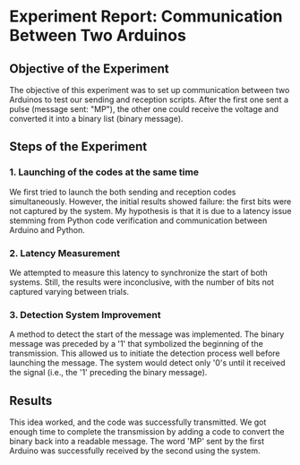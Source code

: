 <h1>Experiment Report: Communication Between Two Arduinos</h1>

<h2>Objective of the Experiment</h2>
<p>
  The objective of this experiment was to set up communication between two Arduinos to test our sending and reception scripts. After the first one sent a pulse (message sent: "MP"), the other one could receive the voltage and converted it into a binary list (binary message).
</p>

<h2>Steps of the Experiment</h2>

<h3>1. Launching of the codes at the same time</h3>
<p>
    We first tried to launch the both sending and reception codes simultaneously. However, the initial results showed failure: the first bits were not captured by the system. My hypothesis is that it is due to a latency issue stemming from Python code verification and communication between Arduino and Python.
</p>

<h3>2. Latency Measurement</h3>
<p>
    We attempted to measure this latency to synchronize the start of both systems. Still, the results were inconclusive, with the number of bits not captured varying between trials.
</p>

<h3>3. Detection System Improvement</h3>
<p>
    A method to detect the start of the message was implemented. The binary message was preceded by a '1' that symbolized the beginning of the transmission. This allowed us to initiate the detection process well before launching the message. The system would detect only '0's until it received the signal (i.e., the '1' preceding the binary message).
</p>

<h2>Results</h2>
<p>
  This idea worked, and the code was successfully transmitted. We got enough time to complete the transmission by adding a code to convert the binary back into a readable message. The word 'MP' sent by the first Arduino was successfully received by the second using the system.
</p>
